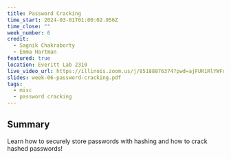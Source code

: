 ```yaml
---
title: Password Cracking
time_start: 2024-03-01T01:00:02.956Z
time_close: ""
week_number: 6
credit:
  - Sagnik Chakraborty
  - Emma Hartman
featured: true
location: Everitt Lab 2310
live_video_url: https://illinois.zoom.us/j/85188876374?pwd=ajFUR1RlYWFoVU83cURBSWQ2NlNMUT09
slides: week-06-password-cracking.pdf
tags:
  - misc
  - password cracking
---
```

## Summary

Learn how to securely store passwords with hashing and how to crack hashed passwords!